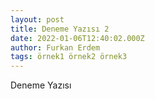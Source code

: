 ```yaml
---
layout: post
title: Deneme Yazısı 2
date: 2022-01-06T12:40:02.000Z
author: Furkan Erdem
tags: örnek1 örnek2 örnek3
---
```

Deneme Yazısı